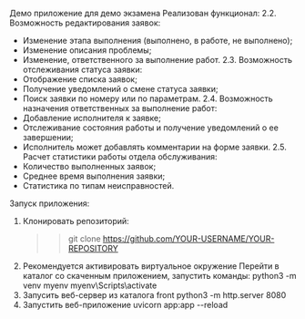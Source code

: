 Демо приложение для демо экзамена
Реализован функционал:
2.2. Возможность редактирования заявок:
- Изменение этапа выполнения (выполнено, в работе, не выполнено);
- Изменение описания проблемы;
- Изменение, ответственного за выполнение работ.
2.3. Возможность отслеживания статуса заявки:
- Отображение списка заявок;
- Получение уведомлений о смене статуса заявки;
- Поиск заявки по номеру или по параметрам.
2.4. Возможность назначения ответственных за выполнение работ:
- Добавление исполнителя к заявке;
- Отслеживание состояния работы и получение уведомлений о ее завершении;
- Исполнитель может добавлять комментарии на форме заявки.
2.5. Расчет статистики работы отдела обслуживания:
- Количество выполненных заявок;
- Среднее время выполнения заявки;
- Статистика по типам неисправностей.

Запуск приложения:
1) Клонировать репозиторий:
   >> git clone https://github.com/YOUR-USERNAME/YOUR-REPOSITORY
2) Рекомендуется активировать виртуальное окружение 
   Перейти в каталог со скаченным приложением, запустить команды:
   python3 -m venv myenv
   myenv\Scripts\activate
3) Запусить веб-сервер из каталога front
   python3 -m http.server 8080
4) Запустить веб-приложение
   uvicorn app:app --reload

